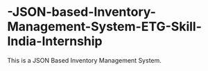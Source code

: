 # -JSON-based-Inventory-Management-System-ETG-Skill-India-Internship
This is a JSON Based Inventory Management System.
